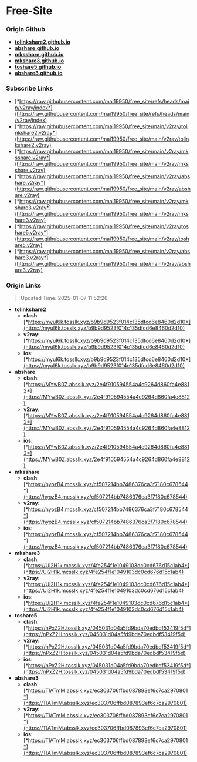 # Free-Site

### Origin Github

- [**tolinkshare2.github.io**](https://github.com/tolinkshare2/tolinkshare2.github.io)
- [**abshare.github.io**](https://github.com/abshare/abshare.github.io)
- [**mksshare.github.io**](https://github.com/mksshare/mksshare.github.io)
- [**mkshare3.github.io**](https://github.com/mkshare3/mkshare3.github.io)
- [**toshare5.github.io**](https://github.com/toshare5/toshare5.github.io)
- [**abshare3.github.io**](https://github.com/abshare3/abshare3.github.io)

### Subscribe Links

- [*https://raw.githubusercontent.com/mai19950/free_site/refs/heads/main/v2ray/index*](https://raw.githubusercontent.com/mai19950/free_site/refs/heads/main/v2ray/index)
- [*https://raw.githubusercontent.com/mai19950/free_site/main/v2ray/tolinkshare2.v2ray*](https://raw.githubusercontent.com/mai19950/free_site/main/v2ray/tolinkshare2.v2ray)
- [*https://raw.githubusercontent.com/mai19950/free_site/main/v2ray/mksshare.v2ray*](https://raw.githubusercontent.com/mai19950/free_site/main/v2ray/mksshare.v2ray)
- [*https://raw.githubusercontent.com/mai19950/free_site/main/v2ray/abshare.v2ray*](https://raw.githubusercontent.com/mai19950/free_site/main/v2ray/abshare.v2ray)
- [*https://raw.githubusercontent.com/mai19950/free_site/main/v2ray/mkshare3.v2ray*](https://raw.githubusercontent.com/mai19950/free_site/main/v2ray/mkshare3.v2ray)
- [*https://raw.githubusercontent.com/mai19950/free_site/main/v2ray/toshare5.v2ray*](https://raw.githubusercontent.com/mai19950/free_site/main/v2ray/toshare5.v2ray)
- [*https://raw.githubusercontent.com/mai19950/free_site/main/v2ray/abshare3.v2ray*](https://raw.githubusercontent.com/mai19950/free_site/main/v2ray/abshare3.v2ray)

### Origin Links

> Updated Time: 2025-01-07 11:52:26

- **tolinkshare2**
  - **clash**: [*https://myuI6k.tosslk.xyz/b9b9d9523f014c135dfcd6e8460d2d10*](https://myuI6k.tosslk.xyz/b9b9d9523f014c135dfcd6e8460d2d10)
  - **v2ray**: [*https://myuI6k.tosslk.xyz/b9b9d9523f014c135dfcd6e8460d2d10*](https://myuI6k.tosslk.xyz/b9b9d9523f014c135dfcd6e8460d2d10)
  - **ios**: [*https://myuI6k.tosslk.xyz/b9b9d9523f014c135dfcd6e8460d2d10*](https://myuI6k.tosslk.xyz/b9b9d9523f014c135dfcd6e8460d2d10)
- **abshare**
  - **clash**: [*https://MYwB0Z.absslk.xyz/2e4f910594554a4c9264d860fa4e8812*](https://MYwB0Z.absslk.xyz/2e4f910594554a4c9264d860fa4e8812)
  - **v2ray**: [*https://MYwB0Z.absslk.xyz/2e4f910594554a4c9264d860fa4e8812*](https://MYwB0Z.absslk.xyz/2e4f910594554a4c9264d860fa4e8812)
  - **ios**: [*https://MYwB0Z.absslk.xyz/2e4f910594554a4c9264d860fa4e8812*](https://MYwB0Z.absslk.xyz/2e4f910594554a4c9264d860fa4e8812)
- **mksshare**
  - **clash**: [*https://hyozB4.mcsslk.xyz/cf507214bb7486376ca3f7180c678544*](https://hyozB4.mcsslk.xyz/cf507214bb7486376ca3f7180c678544)
  - **v2ray**: [*https://hyozB4.mcsslk.xyz/cf507214bb7486376ca3f7180c678544*](https://hyozB4.mcsslk.xyz/cf507214bb7486376ca3f7180c678544)
  - **ios**: [*https://hyozB4.mcsslk.xyz/cf507214bb7486376ca3f7180c678544*](https://hyozB4.mcsslk.xyz/cf507214bb7486376ca3f7180c678544)
- **mkshare3**
  - **clash**: [*https://Ui2H1k.mcsslk.xyz/4fe254f1e1049103dc0cd676d15c1ab4*](https://Ui2H1k.mcsslk.xyz/4fe254f1e1049103dc0cd676d15c1ab4)
  - **v2ray**: [*https://Ui2H1k.mcsslk.xyz/4fe254f1e1049103dc0cd676d15c1ab4*](https://Ui2H1k.mcsslk.xyz/4fe254f1e1049103dc0cd676d15c1ab4)
  - **ios**: [*https://Ui2H1k.mcsslk.xyz/4fe254f1e1049103dc0cd676d15c1ab4*](https://Ui2H1k.mcsslk.xyz/4fe254f1e1049103dc0cd676d15c1ab4)
- **toshare5**
  - **clash**: [*https://nPxZ2H.tosslk.xyz/045031d04a5fd9bda70edbdf53419f5d*](https://nPxZ2H.tosslk.xyz/045031d04a5fd9bda70edbdf53419f5d)
  - **v2ray**: [*https://nPxZ2H.tosslk.xyz/045031d04a5fd9bda70edbdf53419f5d*](https://nPxZ2H.tosslk.xyz/045031d04a5fd9bda70edbdf53419f5d)
  - **ios**: [*https://nPxZ2H.tosslk.xyz/045031d04a5fd9bda70edbdf53419f5d*](https://nPxZ2H.tosslk.xyz/045031d04a5fd9bda70edbdf53419f5d)
- **abshare3**
  - **clash**: [*https://TlATmM.absslk.xyz/ec303706ffbd087893ef6c7ca2970801*](https://TlATmM.absslk.xyz/ec303706ffbd087893ef6c7ca2970801)
  - **v2ray**: [*https://TlATmM.absslk.xyz/ec303706ffbd087893ef6c7ca2970801*](https://TlATmM.absslk.xyz/ec303706ffbd087893ef6c7ca2970801)
  - **ios**: [*https://TlATmM.absslk.xyz/ec303706ffbd087893ef6c7ca2970801*](https://TlATmM.absslk.xyz/ec303706ffbd087893ef6c7ca2970801)
